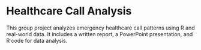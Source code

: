 # Healthcare Call Analysis

This group project analyzes emergency healthcare call patterns using R and real-world data. It includes a written report, a PowerPoint presentation, and R code for data analysis.
